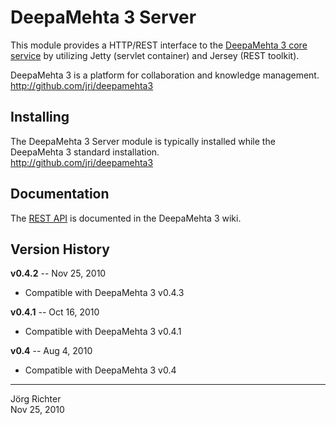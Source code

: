 
DeepaMehta 3 Server
===================

This module provides a HTTP/REST interface to the [DeepaMehta 3 core service](http://github.com/jri/deepamehta3-core) by utilizing Jetty (servlet container) and Jersey (REST toolkit).

DeepaMehta 3 is a platform for collaboration and knowledge management.  
<http://github.com/jri/deepamehta3>


Installing
----------

The DeepaMehta 3 Server module is typically installed while the DeepaMehta 3 standard installation.  
<http://github.com/jri/deepamehta3>


Documentation
-------------

The [REST API](http://github.com/jri/deepamehta3/wiki/REST-API) is documented in the DeepaMehta 3 wiki.


Version History
---------------

**v0.4.2** -- Nov 25, 2010

* Compatible with DeepaMehta 3 v0.4.3

**v0.4.1** -- Oct 16, 2010

* Compatible with DeepaMehta 3 v0.4.1

**v0.4** -- Aug 4, 2010

* Compatible with DeepaMehta 3 v0.4


------------
Jörg Richter  
Nov 25, 2010
